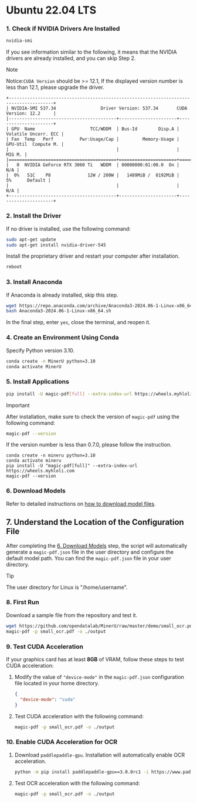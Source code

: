 # Ubuntu 22.04 LTS

### 1. Check if NVIDIA Drivers Are Installed

```sh
nvidia-smi
```

If you see information similar to the following, it means that the NVIDIA drivers are already installed, and you can skip Step 2.

> [!NOTE]
> Notice:`CUDA Version` should be >= 12.1, If the displayed version number is less than 12.1, please upgrade the driver.

```plaintext
+---------------------------------------------------------------------------------------+
| NVIDIA-SMI 537.34                 Driver Version: 537.34       CUDA Version: 12.2     |
|-----------------------------------------+----------------------+----------------------+
| GPU  Name                     TCC/WDDM  | Bus-Id        Disp.A | Volatile Uncorr. ECC |
| Fan  Temp   Perf          Pwr:Usage/Cap |         Memory-Usage | GPU-Util  Compute M. |
|                                         |                      |               MIG M. |
|=========================================+======================+======================|
|   0  NVIDIA GeForce RTX 3060 Ti   WDDM  | 00000000:01:00.0  On |                  N/A |
|  0%   51C    P8              12W / 200W |   1489MiB /  8192MiB |      5%      Default |
|                                         |                      |                  N/A |
+-----------------------------------------+----------------------+----------------------+
```

### 2. Install the Driver

If no driver is installed, use the following command:

```sh
sudo apt-get update
sudo apt-get install nvidia-driver-545
```

Install the proprietary driver and restart your computer after installation.

```sh
reboot
```

### 3. Install Anaconda

If Anaconda is already installed, skip this step.

```sh
wget https://repo.anaconda.com/archive/Anaconda3-2024.06-1-Linux-x86_64.sh
bash Anaconda3-2024.06-1-Linux-x86_64.sh
```

In the final step, enter `yes`, close the terminal, and reopen it.

### 4. Create an Environment Using Conda

Specify Python version 3.10.

```sh
conda create -n MinerU python=3.10
conda activate MinerU
```

### 5. Install Applications

```sh
pip install -U magic-pdf[full] --extra-index-url https://wheels.myhloli.com
```
> [!IMPORTANT]
> After installation, make sure to check the version of `magic-pdf` using the following command:
>
> ```sh
> magic-pdf --version
> ```
>
> If the version number is less than 0.7.0, please follow the instruction.
>
> ```
> conda create -n mineru python=3.10
> conda activate mineru
> pip install -U "magic-pdf[full]" --extra-index-url https://wheels.myhloli.com
> magic-pdf --version
> ```

### 6. Download Models


Refer to detailed instructions on [how to download model files](how_to_download_models_en.md).


## 7. Understand the Location of the Configuration File

After completing the [6. Download Models](#6-download-models) step, the script will automatically generate a `magic-pdf.json` file in the user directory and configure the default model path.
You can find the `magic-pdf.json` file in your user directory.

> [!TIP]
> The user directory for Linux is "/home/username".


### 8. First Run

Download a sample file from the repository and test it.

```sh
wget https://github.com/opendatalab/MinerU/raw/master/demo/small_ocr.pdf
magic-pdf -p small_ocr.pdf -o ./output
```

### 9. Test CUDA Acceleration

If your graphics card has at least **8GB** of VRAM, follow these steps to test CUDA acceleration:

1. Modify the value of `"device-mode"` in the `magic-pdf.json` configuration file located in your home directory.
   ```json
   {
     "device-mode": "cuda"
   }
   ```
2. Test CUDA acceleration with the following command:
   ```sh
   magic-pdf -p small_ocr.pdf -o ./output
   ```

### 10. Enable CUDA Acceleration for OCR

1. Download `paddlepaddle-gpu`. Installation will automatically enable OCR acceleration.
   ```sh
   python -m pip install paddlepaddle-gpu==3.0.0rc1 -i https://www.paddlepaddle.org.cn/packages/stable/cu118/
   ```
2. Test OCR acceleration with the following command:
   ```sh
   magic-pdf -p small_ocr.pdf -o ./output
   ```
